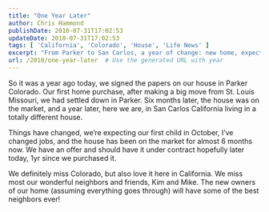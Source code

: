 ```yaml
---
title: "One Year Later"
author: Chris Hammond
publishDate: 2010-07-31T17:02:53
updateDate: 2010-07-31T17:02:53
tags: [ 'California', 'Colorado', 'House', 'Life News' ]
excerpt: "From Parker to San Carlos, a year of change: new home, expecting a baby, job shifts. Selling our CO house and bidding farewell to great neighbors."
url: /2010/one-year-later  # Use the generated URL with year
---
```

<p>So it was a year ago today, we signed the papers on our house in Parker Colorado. Our first home purchase, after making a big move from St. Louis Missouri, we had settled down in Parker. Six months later, the house was on the market, and a year later, here we are, in San Carlos California living in a totally different house.</p>  <p>Things have changed, we’re expecting our first child in October, I’ve changed jobs, and the house has been on the market for almost 6 months now. We have an offer and should have it under contract hopefully later today, 1yr since we purchased it.</p>  <p>We definitely miss Colorado, but also love it here in California. We miss most our wonderful neighbors and friends, Kim and Mike. The new owners of our home (assuming everything goes through) will have some of the best neighbors ever!</p>

